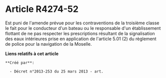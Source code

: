 # Article R4274-52

Est puni de l'amende prévue pour les contraventions de la troisième classe le fait pour le conducteur d'un bateau ou le
responsable d'un établissement flottant de ne pas respecter les prescriptions résultant de la signalisation des eaux
intérieures prise en application de l'article 5.01 (2) du règlement de police pour la navigation de la Moselle.

**Liens relatifs à cet article**

	**Créé par**:

	  - Décret n°2013-253 du 25 mars 2013 - art.
